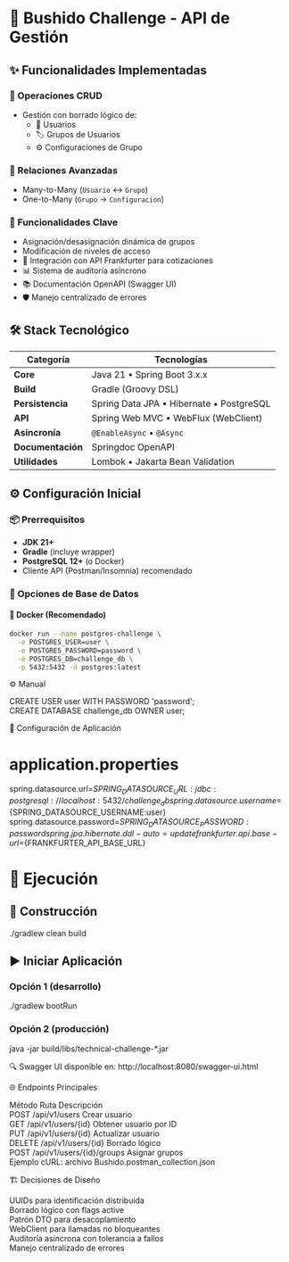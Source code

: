 # 🏯 Bushido Challenge - API de Gestión

## ✨ Funcionalidades Implementadas

### 🔄 Operaciones CRUD
- Gestión con borrado lógico de:
  - 👥 Usuarios
  - 🏷️ Grupos de Usuarios
  - ⚙️ Configuraciones de Grupo

### 🔗 Relaciones Avanzadas
- Many-to-Many (`Usuario` ↔ `Grupo`)
- One-to-Many (`Grupo` → `Configuracion`)

### 🎯 Funcionalidades Clave
- Asignación/desasignación dinámica de grupos
- Modificación de niveles de acceso
- 💱 Integración con API Frankfurter para cotizaciones
- 📊 Sistema de auditoría asíncrono
- 📚 Documentación OpenAPI (Swagger UI)
- 🛡️ Manejo centralizado de errores

## 🛠️ Stack Tecnológico

| Categoría         | Tecnologías                                                                 |
|-------------------|-----------------------------------------------------------------------------|
| **Core**          | Java 21 • Spring Boot 3.x.x                                                 |
| **Build**         | Gradle (Groovy DSL)                                                         |
| **Persistencia**  | Spring Data JPA • Hibernate • PostgreSQL                                    |
| **API**           | Spring Web MVC • WebFlux (WebClient)                                        |
| **Asincronía**    | `@EnableAsync` • `@Async`                                                   |
| **Documentación** | Springdoc OpenAPI                                                           |
| **Utilidades**    | Lombok • Jakarta Bean Validation                                            |

## ⚙️ Configuración Inicial

### 📦 Prerrequisitos
- **JDK 21+**
- **Gradle** (incluye wrapper)
- **PostgreSQL 12+** (o Docker)
- Cliente API (Postman/Insomnia) recomendado

### 🐘 Opciones de Base de Datos

#### 🔵 Docker (Recomendado)
```bash
docker run --name postgres-challenge \
  -e POSTGRES_USER=user \
  -e POSTGRES_PASSWORD=password \
  -e POSTGRES_DB=challenge_db \
  -p 5432:5432 -d postgres:latest
```

⚙️ Manual

CREATE USER user WITH PASSWORD 'password';  <br>
CREATE DATABASE challenge_db OWNER user;

🔧 Configuración de Aplicación

# application.properties
spring.datasource.url=${SPRING_DATASOURCE_URL:jdbc:postgresql://localhost:5432/challenge_db}
spring.datasource.username=${SPRING_DATASOURCE_USERNAME:user}
spring.datasource.password=${SPRING_DATASOURCE_PASSWORD:password}
spring.jpa.hibernate.ddl-auto=update
frankfurter.api.base-url=${FRANKFURTER_API_BASE_URL}

# 🚀 Ejecución

## 🔨 Construcción
./gradlew clean build

## ▶️ Iniciar Aplicación
### Opción 1 (desarrollo)
./gradlew bootRun

### Opción 2 (producción)
java -jar build/libs/technical-challenge-*.jar

🔍 Swagger UI disponible en: http://localhost:8080/swagger-ui.html

🌐 Endpoints Principales

Método	                  Ruta	                      Descripción  <br>
POST	                    /api/v1/users	              Crear usuario <br>
GET	                      /api/v1/users/{id}	        Obtener usuario por ID  <br>
PUT	                      /api/v1/users/{id}	        Actualizar usuario  <br>
DELETE	                  /api/v1/users/{id}	        Borrado lógico <br>
POST	                    /api/v1/users/{id}/groups	  Asignar grupos <br>
Ejemplo cURL: archivo Bushido.postman_collection.json

🏗️ Decisiones de Diseño  <br>

UUIDs para identificación distribuida  <br>
Borrado lógico con flags active <br>
Patrón DTO para desacoplamiento <br>
WebClient para llamadas no bloqueantes <br>
Auditoría asíncrona con tolerancia a fallos <br>
Manejo centralizado de errores

